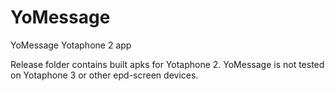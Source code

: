 # YoMessage
YoMessage Yotaphone 2 app

Release folder contains built apks for Yotaphone 2. 
YoMessage is not tested on Yotaphone 3 or other epd-screen devices.
